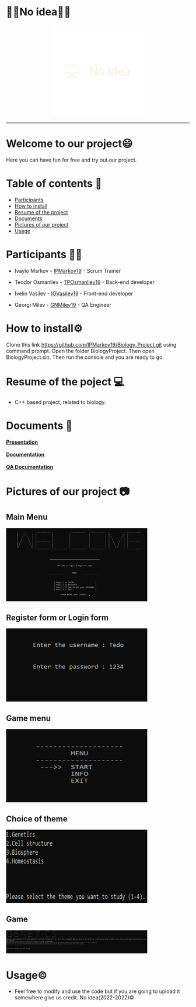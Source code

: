 # 🤷‍♂️No idea🤷‍♂️
<p align="center">
<img src = "Pictures for Readme/logo.png" width = 250px height = 250px>
</p>
<hr>

#  Welcome to our project😄
 Here you can have fun for free and try out our project.

# Table of contents 📖

+ [Participants](#participants)
+ [How to install](#installation)
+ [Resume of the project](#resume)
+ [Documents](#documents)
+ [Pictures of our project](#pictures)
+ [Usage](#usage)


# Participants 👨‍💻 <a name = "participants"></a>

- Ivaylo Markov - [IPMarkov19](https://github.com/IPMarkov19) - Scrum Trainer
- Teodor Osmanliev - [TPOsmanliev19](https://github.com/TPOsmanliev19) - Back-end developer

- Ivelin Vasilev - [IGVasilev19](https://github.com/IGVasilev19) - Front-end developer

- Georgi Milev - [GNMilev19](https://github.com/GNMilev19) - QA Engineer

#  How to install⚙️ <a name = "installation"></a>
Clone this link https://github.com/IPMarkov19/Biology_Project.git using command prompt.
Open the folder BiologyProject. Then open BiologyProject.sln. Then run the console and you are ready to go.

# Resume of the poject 💻 <a name = "resume"></a>

- C++ based project, related to biology.

# Documents 📄 <a name = "documents"></a>

**[Presentation](Documentation/Presentation.pptx)**
<br><br>
**[Documentation](Documentation/Documentation.docx)** 
<br><br>
**[QA Documentation](Documentation/QADocumentation.xlsx)**

# Pictures of our project 📷 <a name = "pictures"></a>

## Main Menu

<img src = "Pictures for Readme/MainMenu.png" width = 387px height = 200px>

## Register form or Login form

<img src = "Pictures for Readme/Registration.png" width = 387px height = 200px>

## Game menu

<img src = "Pictures for Readme/GameMenu.png" width = 387px height = 200px>

## Choice of theme

<img src = "Pictures for Readme/Theme.png" width = 387px height = 200px>

## Game

<img src = "Pictures for Readme/Game.png" width = 387px>

# Usage©️  <a name = "usage"></a>
+ Feel free to modify and use the code but if you are going to upload it somewhere give us credit. 
No idea(2022-2022)©